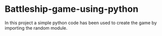 # Battleship-game-using-python
In this project a simple python code has been used to create the game by importing the random module.
